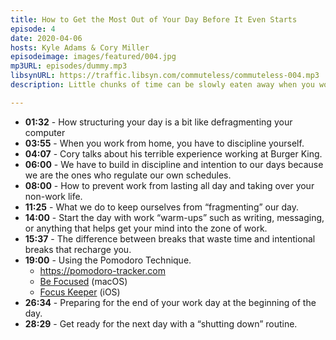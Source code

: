 ```yaml
---
title: How to Get the Most Out of Your Day Before It Even Starts
episode: 4
date: 2020-04-06
hosts: Kyle Adams & Cory Miller
episodeimage: images/featured/004.jpg
mp3URL: episodes/dummy.mp3
libsynURL: https://traffic.libsyn.com/commuteless/commuteless-004.mp3
description: Little chunks of time can be slowly eaten away when you work at home, but all of those little chunks have to go somewhere. How can you structure your day to accomplish meaningful work while staying far away from burnout? Let's talk about it.

---
```


- **01:32** - How structuring your day is a bit like defragmenting your computer
- **03:55** - When you work from home, you have to discipline yourself.
- **04:07** - Cory talks about his terrible experience working at Burger King.
- **06:00** - We have to build in discipline and intention to our days because we are the ones who regulate our own schedules.
- **08:00** - How to prevent work from lasting all day and taking over your non-work life.
- **11:25** - What we do to keep ourselves from “fragmenting” our day.
- **14:00** - Start the day with work “warm-ups” such as writing, messaging, or anything that helps get your mind into the zone of work.
- **15:37** - The difference between breaks that waste time and intentional breaks that recharge you.
- **19:00** - Using the Pomodoro Technique.
    - https://pomodoro-tracker.com
    - [Be Focused](https://apps.apple.com/us/app/be-focused-focus-timer/id973134470?mt=12) (macOS)
    - [Focus Keeper](https://apps.apple.com/us/app/focus-keeper-time-management/id867374917) (iOS)
- **26:34** - Preparing for the end of your work day at the beginning of the day.
- **28:29** - Get ready for the next day with a “shutting down” routine.
